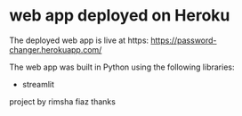 # web app deployed on Heroku

The deployed web app is live at https: https://password-changer.herokuapp.com/



The web app was built in Python using the following libraries:
* streamlit

project by rimsha fiaz
thanks 
